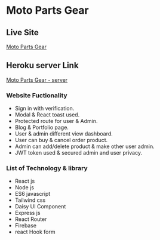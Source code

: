 # Moto Parts Gear

## Live Site
[Moto Parts Gear](https://moto-parts-gear.web.app)

## Heroku server Link
[Moto Parts Gear - server](http://localhost:5000/)

### Website Fuctionality
* Sign in with verification.
* Modal & React toast used.
* Protected route for user & Admin.
* Blog & Portfolio page.
* User & admin different view dashboard.
* User can buy & cancel order product.
* Admin can add/delete product & make other user admin.
* JWT token used & secured admin and user privacy.

### List of Technology & library 
* React js
* Node js
* ES6 javascript
* Tailwind css
* Daisy UI Component
* Express js
* React Router
* Firebase
* react Hook form 